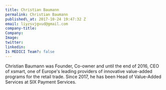 ```yaml
---
title: Christian Baumann
permalink: Christian Baumann
published\_at: 2017-10-24 19:47:32 Z
email: liyzsvjgvud@gmail.com
company-title: 
Company: 
Image: 
twitter: 
linkedin: 
Is MEDICI Team?: false
---
```


Christian Baumann was Founder, Co-owner and until the end of 2016, CEO of xsmart, one of Europe's leading providers of innovative value-added programs for the retail trade. Since 2017, he has been Head of Value-Added Services at SIX Payment Services.